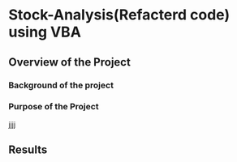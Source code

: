 # Stock-Analysis(Refacterd code) using VBA
## Overview of the Project
### Background of the project
### Purpose of the Project
jjjj
## Results
